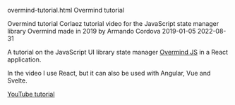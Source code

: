 overmind-tutorial.html
Overmind tutorial

Overmind tutorial
Corlaez tutorial video for the JavaScript state manager library Overmind made in 2019 by Armando Cordova
2019-01-05
2022-08-31

A tutorial on the JavaScript UI library state manager [Overmind JS](https://overmindjs.org/) in a React application.

In the video I use React, but it can also be used with Angular, Vue and Svelte.

[YouTube tutorial](https://www.youtube.com/watch?v=pe1F0-A-e8U)